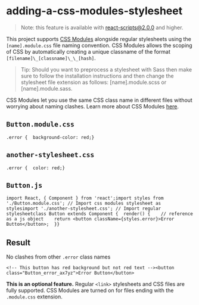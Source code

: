 adding-a-css-modules-stylesheet
===============================

> Note: this feature is available with react-scripts@2.0.0 and higher.

This project supports [CSS Modules](https://github.com/css-modules/css-modules) alongside regular stylesheets using the `[name].module.css` file naming convention. CSS Modules allows the scoping of CSS by automatically creating a unique classname of the format `[filename]\_[classname]\_\_[hash]`.

> Tip: Should you want to preprocess a stylesheet with Sass then make sure to follow the installation instructions and then change the stylesheet file extension as follows: \[name\].module.scss or \[name\].module.sass.

CSS Modules let you use the same CSS class name in different files without worrying about naming clashes. Learn more about CSS Modules [here](https://css-tricks.com/css-modules-part-1-need/).

`Button.module.css`
-------------------

    .error {  background-color: red;}

`another-stylesheet.css`
------------------------

    .error {  color: red;}

`Button.js`
-----------

    import React, { Component } from 'react';import styles from './Button.module.css'; // Import css modules stylesheet as stylesimport './another-stylesheet.css'; // Import regular stylesheetclass Button extends Component {  render() {    // reference as a js object    return <button className={styles.error}>Error Button</button>;  }}

Result
------

No clashes from other `.error` class names

    <!-- This button has red background but not red text --><button class="Button_error_ax7yz">Error Button</button>

**This is an optional feature.** Regular `<link>` stylesheets and CSS files are fully supported. CSS Modules are turned on for files ending with the `.module.css` extension.
